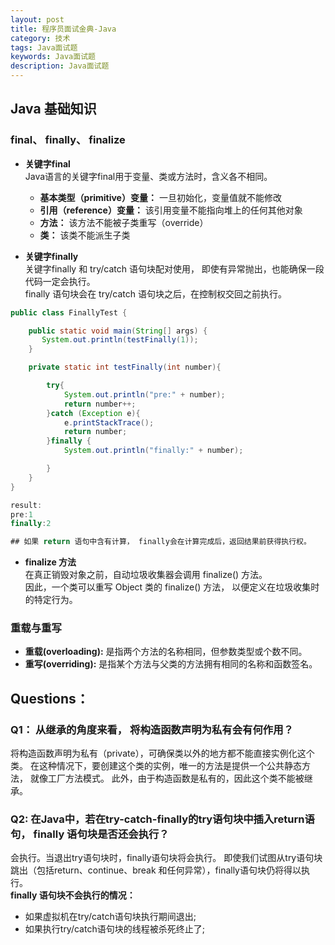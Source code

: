 ```yaml
---
layout: post
title: 程序员面试金典-Java
category: 技术
tags: Java面试题
keywords: Java面试题
description: Java面试题
---
```


## Java 基础知识

### final、 finally、 finalize

 - **关键字final**  
    Java语言的关键字final用于变量、类或方法时，含义各不相同。 
     
    - **基本类型（primitive）变量：** 一旦初始化，变量值就不能修改
    - **引用（reference）变量：** 该引用变量不能指向堆上的任何其他对象
    - **方法：** 该方法不能被子类重写（override）
    - **类：** 该类不能派生子类
    
 - **关键字finally**  
  关键字finally 和 try/catch 语句块配对使用， 即使有异常抛出，也能确保一段代码一定会执行。  
  finally 语句块会在 try/catch 语句块之后，在控制权交回之前执行。  
  
```java
public class FinallyTest {

    public static void main(String[] args) {
       System.out.println(testFinally(1));
    }

    private static int testFinally(int number){

        try{
            System.out.println("pre:" + number);
            return number++;
        }catch (Exception e){
            e.printStackTrace();
            return number;
        }finally {
            System.out.println("finally:" + number);

        }
    }
}

result:
pre:1
finally:2

## 如果 return 语句中含有计算， finally会在计算完成后，返回结果前获得执行权。

```
  
 - **finalize 方法**  
  在真正销毁对象之前，自动垃圾收集器会调用 finalize() 方法。  
  因此，一个类可以重写 Object 类的 finalize() 方法， 以便定义在垃圾收集时的特定行为。
  
### 重载与重写
  - **重载(overloading):** 是指两个方法的名称相同，但参数类型或个数不同。
  - **重写(overriding):** 是指某个方法与父类的方法拥有相同的名称和函数签名。


## Questions：

### Q1： 从继承的角度来看， 将构造函数声明为私有会有何作用？
 将构造函数声明为私有（private），可确保类以外的地方都不能直接实例化这个类。 
 在这种情况下，要创建这个类的实例，唯一的方法是提供一个公共静态方法，
 就像工厂方法模式。 此外，由于构造函数是私有的，因此这个类不能被继承。
 
### Q2: 在Java中，若在try-catch-finally的try语句块中插入return语句， finally 语句块是否还会执行？
 会执行。当退出try语句块时，finally语句块将会执行。 即使我们试图从try语句块跳出（包括return、continue、break 和任何异常），finally语句块仍将得以执行。  
 **finally 语句块不会执行的情况：**  
 - 如果虚拟机在try/catch语句块执行期间退出;
 - 如果执行try/catch语句块的线程被杀死终止了;
 

